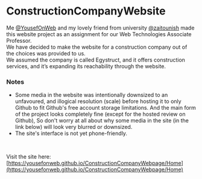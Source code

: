 # ConstructionCompanyWebsite
Me [@YousefOnWeb](https://github.com/yousefonweb) and my lovely friend from university [@zaitounish](https://github.com/zaitounish) made this website project as an assignment for our Web Technologies Associate Professor.<br>
We have decided to make the website for a construction company out of the choices was provided to us.<br>We
assumed the company is called Egystruct, and it offers construction services, and it’s expanding its
reachability through the website.<br>
### Notes
* Some media in the website was intentionally downsized to an unfavoured, and illogical resolution (scale) before hosting it to only Github to fit Github's free account storage limitations. And the main form of the project looks completely fine (except for the hosted review on Github), So don't worry at all about why some media in the site (in the link below) will look very blurred or downsized.
* The site's interface is not yet phone-friendly.
<br>

Visit the site here: [https://yousefonweb.github.io/ConstructionCompanyWebpage/Home](https://yousefonweb.github.io/ConstructionCompanyWebpage/Home)

